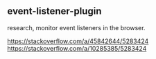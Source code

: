 ## event-listener-plugin

research, monitor event listeners in the browser.

https://stackoverflow.com/a/45842644/5283424<br/>
https://stackoverflow.com/a/10285385/5283424


